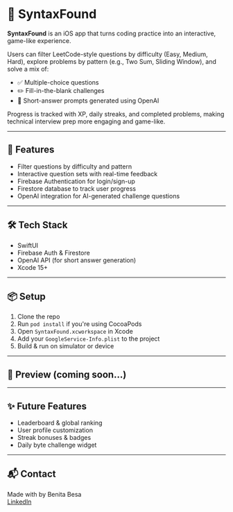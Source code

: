 # 📱 SyntaxFound

**SyntaxFound** is an iOS app that turns coding practice into an interactive, game-like experience.

Users can filter LeetCode-style questions by difficulty (Easy, Medium, Hard), explore problems by pattern (e.g., Two Sum, Sliding Window), and solve a mix of:
- ✅ Multiple-choice questions
- ✏️ Fill-in-the-blank challenges
- 💬 Short-answer prompts generated using OpenAI

Progress is tracked with XP, daily streaks, and completed problems, making technical interview prep more engaging and game-like.

---

## 🚀 Features

- Filter questions by difficulty and pattern
- Interactive question sets with real-time feedback
- Firebase Authentication for login/sign-up
- Firestore database to track user progress
- OpenAI integration for AI-generated challenge questions

---

## 🛠️ Tech Stack

- SwiftUI
- Firebase Auth & Firestore
- OpenAI API (for short answer generation)
- Xcode 15+

---

## 📦 Setup

1. Clone the repo
2. Run `pod install` if you're using CocoaPods
3. Open `SyntaxFound.xcworkspace` in Xcode
4. Add your `GoogleService-Info.plist` to the project
5. Build & run on simulator or device

---

## 📸 Preview (coming soon...)

---

## ✨ Future Features

- Leaderboard & global ranking
- User profile customization
- Streak bonuses & badges
- Daily byte challenge widget

---

## 📬 Contact

Made with by Benita Besa  
[LinkedIn](https://www.linkedin.com/in/benitabesa) 


